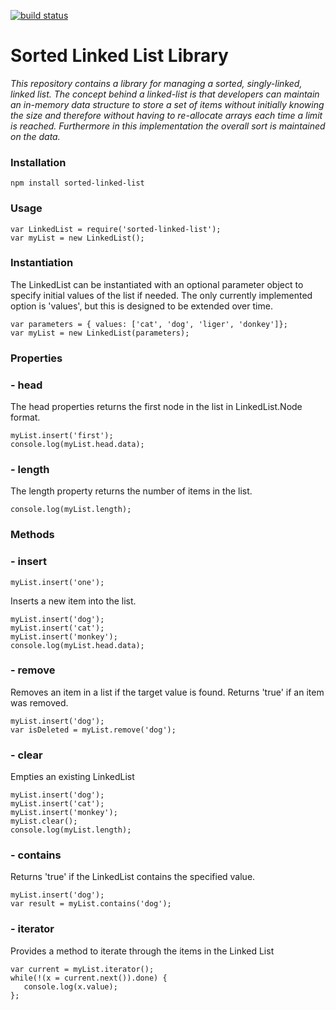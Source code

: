 [![build status](https://travis-ci.org/markpete/SortedLinkedList.svg?branch=master)](http://travis-ci.org/markpete/SortedLinkedList)

# Sorted Linked List Library #
_This repository contains a library for managing a sorted, singly-linked, linked list.  The concept behind a linked-list is that developers can maintain an in-memory data structure to store a set of items without initially knowing the size and therefore without having to re-allocate arrays each time a limit is reached.  Furthermore in this implementation the overall sort is maintained on the data._

### Installation ###
```
npm install sorted-linked-list
```
### Usage ###
```
var LinkedList = require('sorted-linked-list');
var myList = new LinkedList();
```
### Instantiation ###
The LinkedList can be instantiated with an optional parameter object to specify initial values of the list if needed.  The only currently implemented option is 'values', but this is designed to be extended over time.
```
var parameters = { values: ['cat', 'dog', 'liger', 'donkey']};
var myList = new LinkedList(parameters);
```
### Properties ###
### - head ###
The head properties returns the first node in the list in LinkedList.Node format.
```
myList.insert('first');
console.log(myList.head.data);
```
### - length ###
The length property returns the number of items in the list.
```
console.log(myList.length);
```
### Methods ###
### - insert ###
```
myList.insert('one');
```
Inserts a new item into the list.
```
myList.insert('dog');
myList.insert('cat');
myList.insert('monkey');
console.log(myList.head.data);
```
### - remove ###
Removes an item in a list if the target value is found.  Returns 'true' if an item was removed.
```
myList.insert('dog');
var isDeleted = myList.remove('dog');
```
### - clear ###
Empties an existing LinkedList
```
myList.insert('dog');
myList.insert('cat');
myList.insert('monkey');
myList.clear();
console.log(myList.length);
```
### - contains ###
Returns 'true' if the LinkedList contains the specified value.
```
myList.insert('dog');
var result = myList.contains('dog');
```
### - iterator ###
Provides a method to iterate through the items in the Linked List
```
var current = myList.iterator();
while(!(x = current.next()).done) {
   console.log(x.value);
};
```